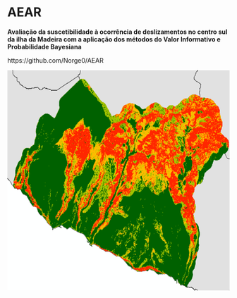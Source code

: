 # AEAR
<B>Avaliação da suscetibilidade à ocorrência de deslizamentos no centro sul
da ilha da Madeira com a aplicação dos métodos do Valor Informativo
e Probabilidade Bayesiana</B><br>
<p></p>
https://github.com/Norge0/AEAR
<p></p>
<img src="map_vi.png" alt="image" width="" height="500">
